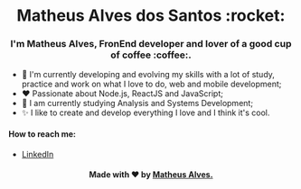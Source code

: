<h1 align="center">
  Matheus Alves dos Santos :rocket:
</h1>

<h3 align="center">
  I'm Matheus Alves, FronEnd developer and lover of a good cup of coffee :coffee:.
</h3>


- :telescope: I'm currently developing and evolving my skills with a lot of study, practice and work on what I love to do, web and mobile development;
- :heart: Passionate about Node.js, ReactJS and JavaScript;
- :book: I am currently studying Analysis and Systems Development;
- :sparkles: I like to create and develop everything I love and I think it's cool.

#### How to reach me:

  - [LinkedIn](https://www.linkedin.com/in/matheus-alves-b5038a184/)

<!-- Footer -->
<h4 align="center">

Made with :heart: by <a href="https://www.linkedin.com/in/matheus-alves-b5038a184/" target="_blank">Matheus Alves.</a>

</h4>
